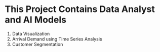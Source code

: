 # This Project Contains Data Analyst and AI Models

1. Data Visualization
2. Arrival Demand using Time Series Analysis
3. Customer Segmentation
